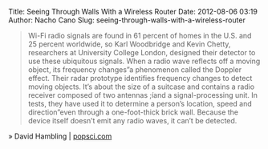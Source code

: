 Title: Seeing Through Walls With a Wireless Router
Date: 2012-08-06 03:19
Author: Nacho Cano
Slug: seeing-through-walls-with-a-wireless-router

> Wi-Fi radio signals are found in 61 percent of homes in the U.S. and
> 25 percent worldwide, so Karl Woodbridge and Kevin Chetty, researchers
> at University College London, designed their detector to use these
> ubiquitous signals. When a radio wave reflects off a moving object,
> its frequency changes”a phenomenon called the Doppler effect. Their
> radar prototype identifies frequency changes to detect moving objects.
> It’s about the size of a suitcase and contains a radio receiver
> composed of two antennas ;íand a signal-processing unit. In tests,
> they have used it to determine a person’s location, speed and
> direction”even through a one-foot-thick brick wall. Because the device
> itself doesn’t emit any radio waves, it can’t be detected.

» David Hambling | [popsci.com][]

  [popsci.com]: http://www.popsci.com/technology/article/2012-07/seeing-through-walls-wireless-router
    "Seeing Through Walls With a Wireless Router"
